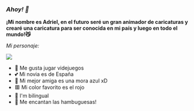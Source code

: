 ### *Ahoy! 🍔*

**¡Mi nombre es Adriel, en el futuro seré un gran animador de caricaturas y crearé una caricatura para ser conocida en mi país y luego en todo el mundo!😼**

 _Mi personaje:_ 

![](https://user-images.githubusercontent.com/114208147/218566741-0c00df16-8b87-4537-8470-148676f96f99.gif)



- 👾 Me gusta jugar videjuegos 
- 💕 Mi novia es de España
- 💙 Mi mejor amiga es una mora azul xD
- 🟥 Mi color favorito es el rojo
- 💬 I'm bilingual
- 🍔 Me encantan las hambuguesas!

